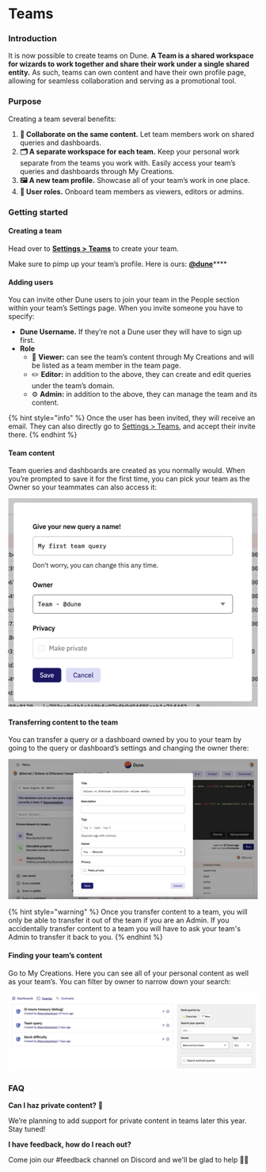 # Teams



### Introduction

It is now possible to create teams on Dune. **A Team is a shared workspace for wizards to work together and share their work under a single shared entity.** As such, teams can own content and have their own profile page, allowing for seamless collaboration and serving as a promotional tool.

### Purpose

Creating a team several benefits:

1. **🤝 Collaborate on the same content.** Let team members work on shared queries and dashboards.
2. **🗂 A separate workspace for each team.** Keep your personal work separate from the teams you work with. Easily access your team’s queries and dashboards through My Creations.
3. **🖼 A new team profile.** Showcase all of your team’s work in one place.
4. **👥 User roles.** Onboard team members as viewers, editors or admins.

### Getting started

#### Creating a team

Head over to [**Settings > Teams**](https://dune.com/settings/teams) to create your team.

Make sure to pimp up your team’s profile. Here is ours: [**@dune**](https://dune.com/dune)****

#### Adding users

You can invite other Dune users to join your team in the People section within your team’s Settings page. When you invite someone you have to specify:

* **Dune Username.** If they’re not a Dune user they will have to sign up first.
* **Role**
  * 👀 **Viewer:** can see the team’s content through My Creations and will be listed as a team member in the team page.
  * ✏️ **Editor:** in addition to the above, they can create and edit queries under the team’s domain.
  * ⚙️ **Admin:** in addition to the above, they can manage the team and its content.

{% hint style="info" %}
Once the user has been invited, they will receive an email. They can also directly go to [Settings > Teams](https://dune.com/settings/teams), and accept their invite there.
{% endhint %}

#### Team content

Team queries and dashboards are created as you normally would. When you’re prompted to save it for the first time, you can pick your team as the Owner so your teammates can also access it:

![](<../.gitbook/assets/Screen Shot 2022-06-16 at 10.13.57.png>)

#### Transferring content to the team

You can transfer a query or a dashboard owned by you to your team by going to the query or dashboard’s settings and changing the owner there:

![](<../.gitbook/assets/Screen Shot 2022-06-16 at 09.59.57.png>)

{% hint style="warning" %}
Once you transfer content to a team, you will only be able to transfer it out of the team if you are an Admin. If you accidentally transfer content to a team you will have to ask your team's Admin to transfer it back to you.
{% endhint %}

#### Finding your team’s content

Go to My Creations. Here you can see all of your personal content as well as your team’s. You can filter by owner to narrow down your search:

![](<../.gitbook/assets/Screen Shot 2022-06-16 at 10.15.54.png>)

### FAQ

**Can I haz private content?** 🥷

We’re planning to add support for private content in teams later this year. Stay tuned!

**I have feedback, how do I reach out?**

Come join our #feedback channel on Discord and we'll be glad to help 🙇‍♂️
